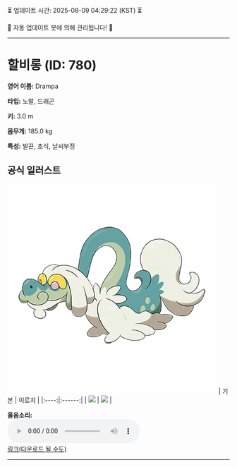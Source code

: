 
⏳ 업데이트 시간: 2025-08-09 04:29:22 (KST) ⏳

🤖 자동 업데이트 봇에 의해 관리됩니다! 🤖

---

# 할비롱 (ID: 780)
**영어 이름:** Drampa

**타입:** 노말, 드래곤

**키:** 3.0 m

**몸무게:** 185.0 kg

**특성:** 발끈, 초식, 날씨부정

## 공식 일러스트
![](https://raw.githubusercontent.com/PokeAPI/sprites/master/sprites/pokemon/other/official-artwork/780.png)
| 기본 | 이로치 |
|:----:|:------:|
| <img src="http://play.pokemonshowdown.com/sprites/ani/drampa.gif" width="200"> | <img src="http://play.pokemonshowdown.com/sprites/ani-shiny/drampa.gif" width="200"> |

**울음소리:**<br><audio controls src="https://raw.githubusercontent.com/PokeAPI/cries/main/cries/pokemon/latest/780.ogg"></audio><br> [링크(다운로드 될 수도)](https://raw.githubusercontent.com/PokeAPI/cries/main/cries/pokemon/latest/780.ogg)


---
